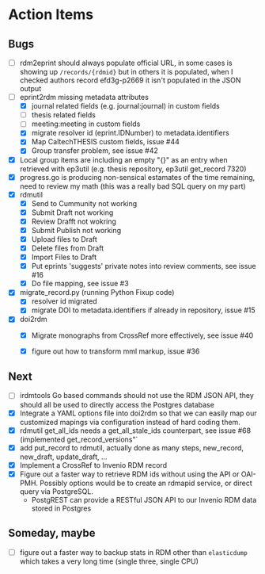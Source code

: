 
Action Items
============

Bugs
----

- [ ] rdm2eprint should always populate official URL, in some cases is showing up `/records/{rdmid}` but in others it is populated, when I checked authors record efd3g-p2669 it isn't populated in the JSON output
- [ ] eprint2rdm missing metadata attributes
	- [x] journal related fields (e.g. journal:journal) in custom fields
	- [ ] thesis related fields
	- [ ] meeting:meeting in custom fields
	- [x] migrate resolver id (eprint.IDNumber) to metadata.identifiers
	- [x] Map CaltechTHESIS custom fields, issue #44
	- [x] Group transfer problem, see issue #42
- [x] Local group items are including an empty "{}" as an entry when retrieved with ep3util (e.g. thesis repository, ep3util get_record 7320)
- [x] progress.go is producing non-sensical estamates of the time remaining, need to review my math (this was a really bad SQL query on my part)
- [x] rdmutil
	- [x] Send to Cummunity not working
	- [x] Submit Draft not working
    - [x] Review Drafft not wokring
	- [x] Submit Publish not working
	- [x] Upload files to Draft
	- [x] Delete files from Draft
	- [x] Import Files to Draft
	- [x] Put eprints 'suggests' private notes into review comments, see issue #16
	- [x] Do file mapping, see issue #3 
- [x] migrate_record.py (running Python Fixup code)
	- [x] resolver id migrated
	- [x] migrate DOI to metadata.identifiers if already in repository, issue #15
- [x] doi2rdm
	- [x] Migrate monographs from CrossRef more effectively, see issue #40
	- [x] figure out how to transform mml markup, issue #36


Next
----

- [ ] irdmtools Go based commands should not use the RDM JSON API, they should all be used to directly access the Postgres database
- [x] Integrate a YAML options file into doi2rdm so that we can easily map our customized mapings via configuration instead of hard coding them.
- [x] rdmutil get_all_ids needs a get_all_stale_ids counterpart, see issue #68 (implemented get_record_versions"`
- [x] add put_record to rdmutil, actually done as many steps, new_record, new_draft, update_draft, ...
- [x] Implement a CrossRef to Invenio RDM record
- [x] Figure out a faster way to retrieve RDM ids without using the API or OAI-PMH. Possibly options would be to create an rdmapid service, or direct query via PostgreSQL. 
	- PostgREST can provide a RESTful JSON API to our Invenio RDM data stored in Postgres

Someday, maybe
--------------

- [ ] figure out a faster way to backup stats in RDM other than `elasticdump` which takes a very long time (single three, single CPU)
